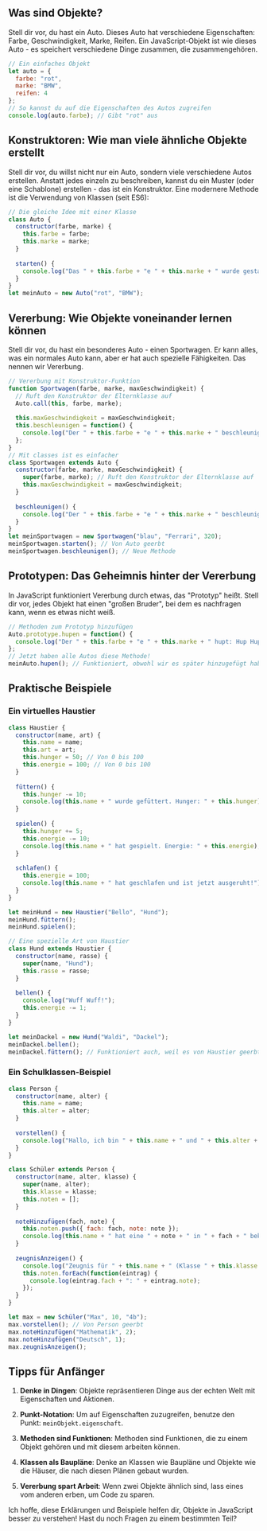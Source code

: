 ## Was sind Objekte?

Stell dir vor, du hast ein Auto. Dieses Auto hat verschiedene Eigenschaften: Farbe, Geschwindigkeit, Marke, Reifen. Ein JavaScript-Objekt ist wie dieses Auto - es speichert verschiedene Dinge zusammen, die zusammengehören.

```javascript
// Ein einfaches Objekt
let auto = {
  farbe: "rot",
  marke: "BMW",
  reifen: 4
};
// So kannst du auf die Eigenschaften des Autos zugreifen
console.log(auto.farbe); // Gibt "rot" aus
```

## Konstruktoren: Wie man viele ähnliche Objekte erstellt

Stell dir vor, du willst nicht nur ein Auto, sondern viele verschiedene Autos erstellen. Anstatt jedes einzeln zu beschreiben, kannst du ein Muster (oder eine Schablone) erstellen - das ist ein Konstruktor. Eine modernere Methode ist die Verwendung von Klassen (seit ES6):

```javascript
// Die gleiche Idee mit einer Klasse
class Auto {
  constructor(farbe, marke) {
    this.farbe = farbe;
    this.marke = marke;
  }
  
  starten() {
    console.log("Das " + this.farbe + "e " + this.marke + " wurde gestartet!");
  }
}
let meinAuto = new Auto("rot", "BMW");
```

## Vererbung: Wie Objekte voneinander lernen können

Stell dir vor, du hast ein besonderes Auto - einen Sportwagen. Er kann alles, was ein normales Auto kann, aber er hat auch spezielle Fähigkeiten. Das nennen wir Vererbung.

```javascript
// Vererbung mit Konstruktor-Funktion
function Sportwagen(farbe, marke, maxGeschwindigkeit) {
  // Ruft den Konstruktor der Elternklasse auf
  Auto.call(this, farbe, marke);
  
  this.maxGeschwindigkeit = maxGeschwindigkeit;
  this.beschleunigen = function() {
    console.log("Der " + this.farbe + "e " + this.marke + " beschleunigt auf " + this.maxGeschwindigkeit + " km/h!");
  };
}
// Mit classes ist es einfacher
class Sportwagen extends Auto {
  constructor(farbe, marke, maxGeschwindigkeit) {
    super(farbe, marke); // Ruft den Konstruktor der Elternklasse auf
    this.maxGeschwindigkeit = maxGeschwindigkeit;
  }
  
  beschleunigen() {
    console.log("Der " + this.farbe + "e " + this.marke + " beschleunigt auf " + this.maxGeschwindigkeit + " km/h!");
  }
}
let meinSportwagen = new Sportwagen("blau", "Ferrari", 320);
meinSportwagen.starten(); // Von Auto geerbt
meinSportwagen.beschleunigen(); // Neue Methode
```

## Prototypen: Das Geheimnis hinter der Vererbung

In JavaScript funktioniert Vererbung durch etwas, das "Prototyp" heißt. Stell dir vor, jedes Objekt hat einen "großen Bruder", bei dem es nachfragen kann, wenn es etwas nicht weiß.

```javascript
// Methoden zum Prototyp hinzufügen
Auto.prototype.hupen = function() {
  console.log("Der " + this.farbe + "e " + this.marke + " hupt: Hup Hup!");
};
// Jetzt haben alle Autos diese Methode!
meinAuto.hupen(); // Funktioniert, obwohl wir es später hinzugefügt haben
```

## Praktische Beispiele

### Ein virtuelles Haustier

```javascript
class Haustier {
  constructor(name, art) {
    this.name = name;
    this.art = art;
    this.hunger = 50; // Von 0 bis 100
    this.energie = 100; // Von 0 bis 100
  }
  
  füttern() {
    this.hunger -= 10;
    console.log(this.name + " wurde gefüttert. Hunger: " + this.hunger);
  }
  
  spielen() {
    this.hunger += 5;
    this.energie -= 10;
    console.log(this.name + " hat gespielt. Energie: " + this.energie);
  }
  
  schlafen() {
    this.energie = 100;
    console.log(this.name + " hat geschlafen und ist jetzt ausgeruht!");
  }
}

let meinHund = new Haustier("Bello", "Hund");
meinHund.füttern();
meinHund.spielen();

// Eine spezielle Art von Haustier
class Hund extends Haustier {
  constructor(name, rasse) {
    super(name, "Hund");
    this.rasse = rasse;
  }
  
  bellen() {
    console.log("Wuff Wuff!");
    this.energie -= 1;
  }
}

let meinDackel = new Hund("Waldi", "Dackel");
meinDackel.bellen();
meinDackel.füttern(); // Funktioniert auch, weil es von Haustier geerbt wurde
```

### Ein Schulklassen-Beispiel

```javascript
class Person {
  constructor(name, alter) {
    this.name = name;
    this.alter = alter;
  }
  
  vorstellen() {
    console.log("Hallo, ich bin " + this.name + " und " + this.alter + " Jahre alt.");
  }
}

class Schüler extends Person {
  constructor(name, alter, klasse) {
    super(name, alter);
    this.klasse = klasse;
    this.noten = [];
  }
  
  noteHinzufügen(fach, note) {
    this.noten.push({ fach: fach, note: note });
    console.log(this.name + " hat eine " + note + " in " + fach + " bekommen.");
  }
  
  zeugnisAnzeigen() {
    console.log("Zeugnis für " + this.name + " (Klasse " + this.klasse + "):");
    this.noten.forEach(function(eintrag) {
      console.log(eintrag.fach + ": " + eintrag.note);
    });
  }
}

let max = new Schüler("Max", 10, "4b");
max.vorstellen(); // Von Person geerbt
max.noteHinzufügen("Mathematik", 2);
max.noteHinzufügen("Deutsch", 1);
max.zeugnisAnzeigen();
```

## Tipps für Anfänger

1. **Denke in Dingen**: Objekte repräsentieren Dinge aus der echten Welt mit Eigenschaften und Aktionen.
    
2. **Punkt-Notation**: Um auf Eigenschaften zuzugreifen, benutze den Punkt: `meinObjekt.eigenschaft`.
    
3. **Methoden sind Funktionen**: Methoden sind Funktionen, die zu einem Objekt gehören und mit diesem arbeiten können.
    
4. **Klassen als Baupläne**: Denke an Klassen wie Baupläne und Objekte wie die Häuser, die nach diesen Plänen gebaut wurden.
    
5. **Vererbung spart Arbeit**: Wenn zwei Objekte ähnlich sind, lass eines vom anderen erben, um Code zu sparen.
    

Ich hoffe, diese Erklärungen und Beispiele helfen dir, Objekte in JavaScript besser zu verstehen! Hast du noch Fragen zu einem bestimmten Teil?